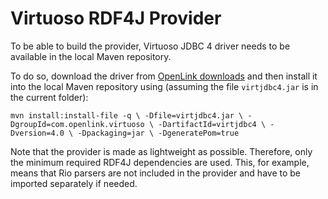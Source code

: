 # Virtuoso RDF4J Provider

To be able to build the provider, Virtuoso JDBC 4 driver needs to be available in the local Maven repository.

To do so, download the driver from [OpenLink downloads](http://download3.openlinksw.com/uda/virtuoso/jdbc/virtjdbc4.jar)
and then install it into the local Maven repository using (assuming the file `virtjdbc4.jar` is in the current folder):

`mvn install:install-file -q \
  -Dfile=virtjdbc4.jar \
  -DgroupId=com.openlink.virtuoso \
  -DartifactId=virtjdbc4 \
  -Dversion=4.0 \
  -Dpackaging=jar \
  -DgeneratePom=true`


Note that the provider is made as lightweight as possible. Therefore, only the minimum required RDF4J dependencies are
used. This, for example, means that Rio parsers are not included in the provider and have to be imported separately if needed.
